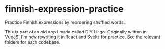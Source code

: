# finnish-expression-practice

Practice Finnish expressions by reordering shuffled words. 

This is part of an old app I made called DIY Lingo. Originally written in VueJS, I'm now rewriting it in React and Svelte for practice. See the relevant folders for each codebase. 